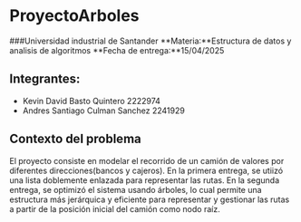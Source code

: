 # ProyectoArboles
###Universidad industrial de Santander
**Materia:**Estructura de datos y analisis de algoritmos
**Fecha de entrega:**15/04/2025

## Integrantes:

- Kevin David Basto Quintero 2222974
- Andres Santiago Culman Sanchez 2241929

## Contexto del problema
El proyecto consiste en modelar el recorrido de un camión de valores por diferentes direcciones(bancos  y cajeros). En la primera entrega, se utiizó una lista doblemente enlazada para representar las rutas. En la segunda entrega, se optimizó el sistema usando árboles, lo cual permite una estructura más jerárquica y eficiente para representar y gestionar las rutas a partir de la posición inicial del camión como nodo raíz.